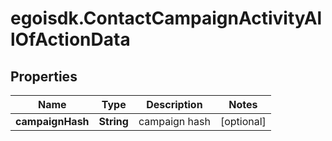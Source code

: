 # egoisdk.ContactCampaignActivityAllOfActionData

## Properties

Name | Type | Description | Notes
------------ | ------------- | ------------- | -------------
**campaignHash** | **String** | campaign hash | [optional] 


